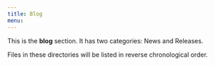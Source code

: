 ```yaml
---
title: Blog
menu: 
---
```


This is the **blog** section. It has two categories: News and Releases.

Files in these directories will be listed in reverse chronological order.
